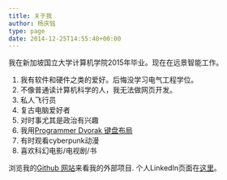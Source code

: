 ```yaml
---
title: 关于我
author: 杨庆铭
type: page
date: 2014-12-25T14:55:48+00:00
---
```


我在新加坡国立大学计算机学院2015年毕业。现在在远景智能工作。

1. 我有软件和硬件之类的爱好。后悔没学习电气工程学位。
2. 不像普通读计算机科学的人，我无法做网页开发。
3. 私人飞行员
4. 复古电脑爱好者
5. 对时事尤其是政治有兴趣
6. 我用[Programmer Dvorak 键盘布局][1]
7. 有时观看cyberpunk动漫
8. 喜欢科幻电影/电视剧/书

浏览我的[Github 网站][2]来看我的外部项目. 个人LinkedIn页面在[这里][3]。

[1]: /2013/02/programmer-dvorak-layout/
[2]: https://github.com/yeokm1
[3]: https://www.linkedin.com/in/yeokhengmeng
